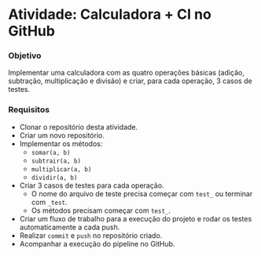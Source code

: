 # Atividade: Calculadora + CI no GitHub

### Objetivo
Implementar uma calculadora com as quatro operações básicas (adição, subtração, multiplicação e divisão) e criar, para cada operação, 3 casos de testes.

### Requisitos
- Clonar o repositório desta atividade.
- Criar um novo repositório.
- Implementar os métodos:
    - `somar(a, b)`
    - `subtrair(a, b)`
    - `multiplicar(a, b)`
    - `dividir(a, b)`
- Criar 3 casos de testes para cada operação.
    - O nome do arquivo de teste precisa começar com `test_` ou terminar com `_test`.
    - Os métodos precisam começar com `test_`.
- Criar um fluxo de trabalho para a execução do projeto e rodar os testes automaticamente a cada push.
- Realizar `commit` e `push` no repositório criado.
- Acompanhar a execução do pipeline no GitHub.
